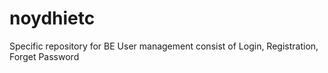 # noydhietc
Specific repository for BE User management consist of Login, Registration, Forget Password

